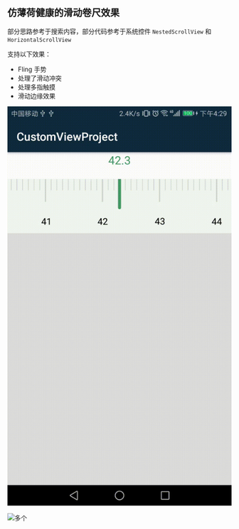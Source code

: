 ## 仿薄荷健康的滑动卷尺效果

部分思路参考于搜索内容，部分代码参考于系统控件 `NestedScrollView` 和 `HorizontalScrollView`

支持以下效果：
* Fling 手势
* 处理了滑动冲突
* 处理多指触摸
* 滑动边缘效果

![单个](https://github.com/LinXiaoTao/CustomViewProject/blob/master/gif/slide_tape/single.gif)

![多个](https://github.com/LinXiaoTao/CustomViewProject/blob/master/gif/slide_tape/more.gif)